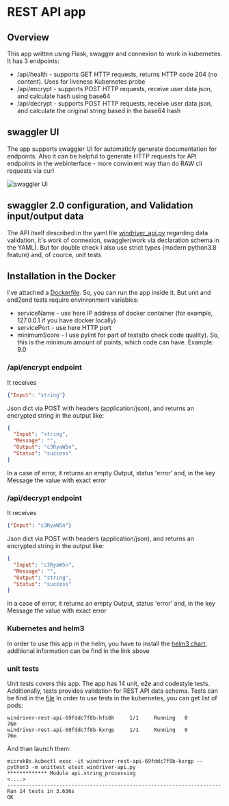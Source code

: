 # REST API app
## Overview
This app written using Flask, swagger and connexion to work in kubernetes. It has 3 endpoints:
* /api/health - supports GET HTTP requests, returns HTTP code 204 (no content). Uses for liveness Kubernetes probe
* /api/encrypt - supports POST HTTP requests, receive user data json, and calculate hash using base64
* /api/decrypt - supports POST HTTP requests, receive user data json, and calculate the original string 
based in the base64 hash

## swaggler UI
The app supports swaggler UI for automaticly generate documentation for endpoints. Also it can be helpful to 
generate HTTP requests for API endpoints in the webinterface - more convinient way than do RAW cli requests 
via curl

![swaggler UI](https://i.imgur.com/Tl7K2ai.png
)

## swaggler 2.0 configuration, and Validation input/output data 
The API itself described in the yaml file [windriver_api.py](/windriver_api.py)
regarding data validation, it's work of connexion, swaggler(work via declaration schema in the YAML). 
But for double check I also use strict types (modern python3.8 feature) and, of cource, unit tests

## Installation in the Docker
I've attached a [Dockerfile](/Dockerfile). So, you can run the app inside it. But unit and end2end tests require
envinronment variables:
 
* serviceName - use here IP address of docker container (for example, 127.0.0.1 if you have docker locally) 
* servicePort - use here HTTP port 
* minimumScore - I use pylint for part of tests(to check code quality). So, this is the minimum amount of points,
which code can have. Example: 9.0
 
### /api/encrypt endpoint
It receives 
```json
{"Input": "string"}
```` 
Json dict via POST with headers (application/json), and returns an encrypted string in the output like:
```json
{
  "Input": "string",
  "Message": "",
  "Output": "c3RyaW5n",
  "Status": "success"
}
```
In a case of error, it returns an empty Output, status 'error' and, in the key Message the value with exact error

 ### /api/decrypt endpoint
 It receives 
```json
{"Input": "c3RyaW5n"}
```` 
Json dict via POST with headers (application/json), and returns an encrypted string in the output like:
```json
{
  "Input": "c3RyaW5n",
  "Message": "",
  "Output": "string",
  "Status": "success"
}
```
In a case of error, it returns an empty Output, status 'error' and, in the key Message the value with exact error

### Kubernetes and helm3
In order to use this app in the helm, you have to install the [helm3 chart](helm_package), additional information can be
find in the link above

### unit tests
Unit tests covers this app. The app has 14 unit, e2e and codestyle tests. Additionally, tests provides validation for
REST API data schema. Tests can be find in the [file](utest_windriver-api.py)
In order to use tests in the kubernetes, you can get list of pods:
```shell script
windriver-rest-api-69fddc7f8b-hfs8h     1/1     Running   0          76m
windriver-rest-api-69fddc7f8b-kxrgp     1/1     Running   0          76m
```
And than launch them:
```shell script
microk8s.kubectl exec -it windriver-rest-api-69fddc7f8b-kxrgp -- python3 -m unittest utest_windriver-api.py
************* Module api.string_processing
<....>
----------------------------------------------------------------------
Ran 14 tests in 3.636s
OK
```

